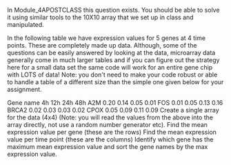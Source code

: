 In Module_4APOSTCLASS this question exists. You should be able to solve it using similar tools to the 10X10 array that we set up in class and manipulated. 

In the following table we have expression values for 5 genes at 4 time points. These are completely made up data. Although, some of the questions can be easily answered by looking at the data, microarray data generally come in much larger tables and if you can figure out the strategy here for a small data set the same code will work for an entire gene chip with LOTS of data! Note: you don't need to make your code robust or able to handle a table of a different size than the simple one given below for your assignment.

Gene name	4h	12h	24h	48h
A2M	0.20	0.14	0.05	0.01
FOS	0.01	0.05	0.13	0.16
BRCA2	0.02	0.03	0.03	0.02
CPOX	0.05	0.09	0.11	0.09
Create a single array for the data (4x4) (Note: you will read the values from the above into the array directly, not use a random number generator etc).
Find the mean expression value per gene (these are the rows)
Find the mean expression value per time point (these are the columns)
Identify which gene has the maximum mean expression value and sort the gene names by the max expression value.
